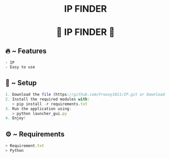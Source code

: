 <h1 align="center">
  IP FINDER
</h1>

<h1 align="center">🚀 IP FINDER 🚀</h1>

## 🔥 ~ Features
```IP
- IP
- Easy to use
```


  
## 🚀 ~ Setup

```ts
1. Download the file (https://github.com/Froxxy1011/IP.git or Download Zip)
2. Install the required modules with:
   > pip install -r requirements.txt
3. Run the application using:
   > python launcher_gui.py
4. Enjoy!
```

## ⚙️ ~ Requirements
```ts
> Requirement.txt
> Python
```

